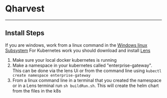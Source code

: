 # Qharvest

------

## Install Steps

If you are windows, work from a linux command in
the [Windows linux Subsystem](https://learn.microsoft.com/en-us/windows/wsl/install)
For Kubernetes work you should download and install [Lens](https://k8slens.dev/)

1. Make sure your local docker kubernetes is running
2. Make a namespace in your kubernetes called "enterprise-gateway". This can be done via the lens Ui or from the command
   line using `kubectl create namespace
   enterprise-gateway`
3. From a linux command line in a terminal that you created the namespace or in a Lens terminal run `sh buildRun.sh`.
   This will create the helm chart from the files in the k8s  
